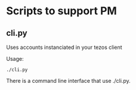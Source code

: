 # Scripts to support PM

## cli.py

Uses accounts instanciated in your tezos client

Usage:
```
./cli.py
```

There is a command line interface that use ./cli.py.
